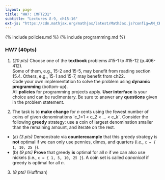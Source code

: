 ```yaml
---
layout: page
title: "HW7: CMPT231"
subtitle: "Lectures 8-9, ch15-16"
ext-js: "https://cdn.mathjax.org/mathjax/latest/MathJax.js?config=AM_CHTML"
---
```


{% include policies.md %}
{% include programming.md %}

### HW7 (40pts)
1. *(20 pts)* Choose one of the **textbook** problems #15-1 to #15-12 (p.406-412). <br/>
  Some of them, e.g., 15-2 and 15-5, may benefit from reading section 15.4.
  Others, e.g., 15-1 and 15-7, may benefit from ch22. <br/>
  Code your own implementation to solve the problem
  using **dynamic programming** (bottom-up). <br/>
  All **policies** for programming projects apply.
  **User interface** is your choice and can be rudimentary.
  Be sure to answer any **questions** given in the problem statement.

2. The task is to **make change** for *n* cents using the fewest number of coins of given denominations \`c\_1=1 < c\_2 < ... < c\_k\`. Consider the following **greedy** strategy: use a coin of largest denomination smaller than the remaining amount, and iterate on the rest.
  + (a) *(3 pts)* Demonstrate via **counterexample** that this greedy strategy is **not** optimal if we can only use pennies, dimes, and quarters (i.e., `c = { 1, 10, 25 }`).
  + (b) *(9 pts)* **Prove** that greedy **is** optimal for all *n* if we can also use nickels (i.e., `c = { 1, 5, 10, 25 }`). A coin set is called *canonical* if greedy is optimal for all *n*.

3. *(8 pts)* (Huffman)
